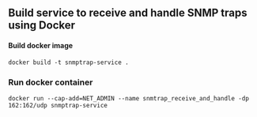 ## Build service to receive and handle SNMP traps using Docker

#### Build docker image
`docker build -t snmptrap-service .`

### Run docker container
`docker run --cap-add=NET_ADMIN --name snmtrap_receive_and_handle -dp 162:162/udp snmptrap-service`